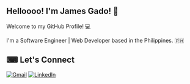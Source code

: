 ## Helloooo! I'm James Gado! 👋

Welcome to my GitHub Profile! 💻

I'm a Software Engineer | Web Developer based in the Philippines. :philippines:

## ⌨ Let's Connect

[![Gmail](https://img.shields.io/badge/Gmail-D14836?style=for-the-badge&logo=gmail&logoColor=white)](mailto:gado.james999@gmail.com)
[![LinkedIn](https://img.shields.io/badge/LinkedIn-0077B5?style=for-the-badge&logo=linkedin&logoColor=white)](https://www.linkedin.com/in/james-gado-585477247/)
